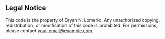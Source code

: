 ## Legal Notice

This code is the property of Bryan N. Lomerio. Any unauthorized copying, redistribution, or modification of this code is prohibited. For permissions, please contact [your-email@example.com](mailto:your-email@example.com).
